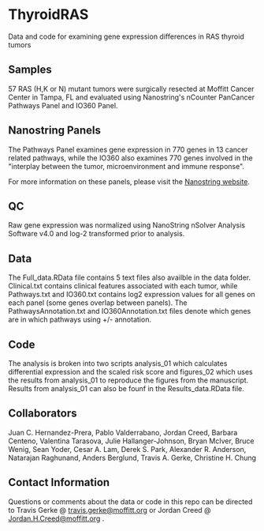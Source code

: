 # ThyroidRAS
Data and code for examining gene expression differences in RAS thyroid tumors 

## Samples

57 RAS (H,K or N) mutant tumors were surgically resected at Moffitt Cancer Center in Tampa, FL and evaluated using Nanostring's nCounter PanCancer Pathways Panel and IO360 Panel. 

## Nanostring Panels 

The Pathways Panel examines gene expression in 770 genes in 13 cancer related pathways, while the IO360 also examines 770 genes involved in the "interplay between the tumor, microenvironment and immune response".

For more information on these panels, please visit the [Nanostring website](https://www.nanostring.com/products/gene-expression-panels/gene-expression-panels-overview). 

## QC

Raw gene expression was normalized using NanoString nSolver Analysis Software v4.0 and log-2 transformed prior to analysis. 

## Data

The Full_data.RData file contains 5 text files also availble in the data folder. Clinical.txt contains clinical features associated with each tumor, while Pathways.txt and IO360.txt contains log2 expression values for all genes on each panel (some genes overlap between panels). The PathwaysAnnotation.txt and IO360Annotation.txt files denote which genes are in which pathways using +/- annotation. 

## Code 

The analysis is broken into two scripts analysis_01 which calculates differential expression and the scaled risk score and figures_02 which uses the results from analysis_01 to reproduce the figures from the manuscript. Results from analysis_01 can also be founf in the Results_data.RData file. 

## Collaborators

Juan C. Hernandez-Prera, Pablo Valderrabano, Jordan Creed, Barbara Centeno, Valentina Tarasova, Julie Hallanger-Johnson, Bryan McIver, Bruce Wenig, Sean Yoder, Cesar A. Lam, Derek S. Park, Alexander R. Anderson, Natarajan Raghunand, Anders Berglund, Travis A. Gerke, Christine H. Chung

## Contact Information 

Questions or comments about the data or code in this repo can be directed to Travis Gerke @ travis.gerke@moffitt.org or Jordan Creed @ Jordan.H.Creed@moffitt.org .
